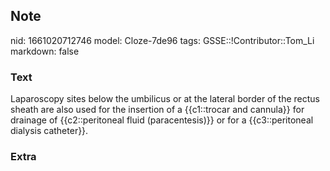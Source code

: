 ## Note
nid: 1661020712746
model: Cloze-7de96
tags: GSSE::!Contributor::Tom_Li
markdown: false

### Text
Laparoscopy sites below the umbilicus or at the lateral border of the rectus sheath are also used for the insertion of a {{c1::trocar and cannula}} for drainage of {{c2::peritoneal fluid (paracentesis)}} or for a {{c3::peritoneal dialysis catheter}}.

### Extra

